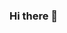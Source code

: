 ### Hi there 👋

<!--
**Sharonbosire4/Sharonbosire4** is a ✨ _special_ ✨ repository because its `README.md` (this file) appears on your GitHub profile.
Sharon Bosire is a highly talented and dedicated junior data scientist,with a great passion for data.Seeking to progressively grow and build my skills and be a problem solver with the ability to take many assignments simultaneously.With a goal to create sustainable business solution for Africa through data science literacy and inclusion.    
